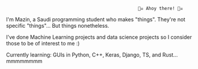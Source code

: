                                                      🏴‍☠️ Ahoy there! 🏴‍☠️

I'm Mazin, a Saudi programming student who makes "things". They're not specific "things"... But things nonetheless.

I've done Machine Learning projects and data science projects so I consider those to be of interest to me :)

Currently learning: GUIs in Python, C++, Keras, Django, TS, and Rust... mmmmmmmm
